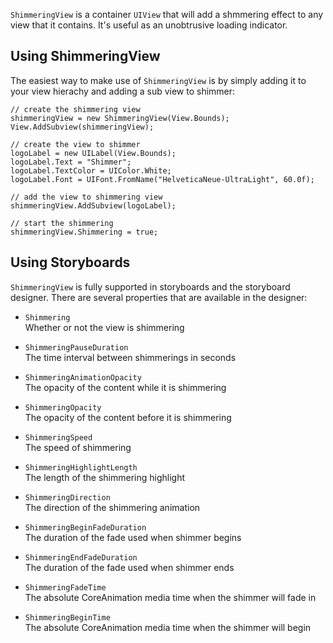 
`ShimmeringView` is a container `UIView` that will add a shmmering effect to any view that it
contains. It's useful as an unobtrusive loading indicator.

##  Using ShimmeringView

The easiest way to make use of `ShimmeringView` is by simply adding it to your view 
hierachy and adding a sub view to shimmer:

    // create the shimmering view
    shimmeringView = new ShimmeringView(View.Bounds);
    View.AddSubview(shimmeringView);
    
    // create the view to shimmer
    logoLabel = new UILabel(View.Bounds);
    logoLabel.Text = "Shimmer";
    logoLabel.TextColor = UIColor.White;
    logoLabel.Font = UIFont.FromName("HelveticaNeue-UltraLight", 60.0f);
    
    // add the view to shimmering view
    shimmeringView.AddSubview(logoLabel);
    
    // start the shimmering
    shimmeringView.Shimmering = true;

## Using Storyboards

`ShimmeringView` is fully supported in storyboards and the storyboard designer. 
There are several properties that are available in the designer:

  * `Shimmering`  
    Whether or not the view is shimmering
    
  * `ShimmeringPauseDuration`  
    The time interval between shimmerings in seconds
    
  * `ShimmeringAnimationOpacity`  
    The opacity of the content while it is shimmering
    
  * `ShimmeringOpacity`  
    The opacity of the content before it is shimmering
    
  * `ShimmeringSpeed`  
    The speed of shimmering
    
  * `ShimmeringHighlightLength`  
    The length of the shimmering highlight
    
  * `ShimmeringDirection`  
    The direction of the shimmering animation
    
  * `ShimmeringBeginFadeDuration`  
    The duration of the fade used when shimmer begins
    
  * `ShimmeringEndFadeDuration`  
    The duration of the fade used when shimmer ends
    
  * `ShimmeringFadeTime`  
    The absolute CoreAnimation media time when the shimmer will fade in
    
  * `ShimmeringBeginTime`  
    The absolute CoreAnimation media time when the shimmer will begin
